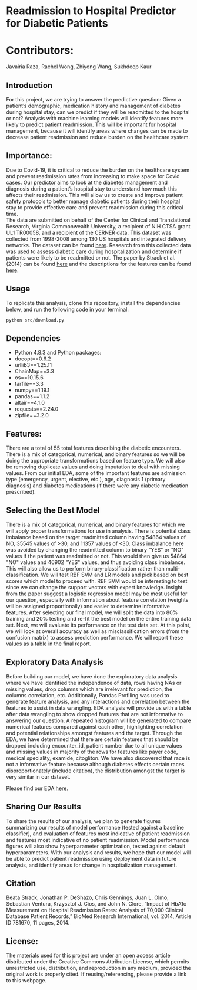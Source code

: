 # Readmission to Hospital Predictor for Diabetic Patients 

# Contributors: 
Javairia Raza, Rachel Wong, Zhiyong Wang, Sukhdeep Kaur

## Introduction 
For this project, we are trying to answer the predictive question: Given a patient’s demographic, medication history and management of diabetes during hospital stay, can we predict if they will be readmitted to the hospital or not?  Analysis with machine learning models will identify features more likely to predict patient readmission. This will be important for hospital management, because it will identify areas where changes can be made to decrease patient readmission and reduce burden on the healthcare system.

## Importance:
Due to Covid-19, it is critical to reduce the burden on the healthcare system and prevent readmission rates from increasing to make space for Covid cases. Our predictor aims to look at the diabetes management and diagnosis during a patient’s hospital stay to understand how much this affects their readmission. This will allow us to create and improve patient safety protocols to better manage diabetic patients during their hospital stay to provide effective care and prevent readmission during this critical time.  
The data are submitted on behalf of the Center for Clinical and Translational Research, Virginia Commonwealth University, a recipient of NIH CTSA grant UL1 TR00058, and a recipient of the CERNER data. This dataset was collected from 1998-2008 among 130 US hospitals and integrated delivery networks. The dataset can be found [here](https://archive.ics.uci.edu/ml/datasets/diabetes+130-us+hospitals+for+years+1999-2008#). Research from this collected data was used to assess diabetic care during hospitalization and determine if patients were likely to be readmitted or not. The paper by Strack et al. (2014) can be found [here](https://www.hindawi.com/journals/bmri/2014/781670/) and the descriptions for the features can be found [here](https://www.hindawi.com/journals/bmri/2014/781670/tab1/). 

## Usage
To replicate this analysis, clone this repository, install the dependencies below, and run the following code in your terminal:

```python
python src/download.py

```

## Dependencies 
* Python 4.8.3 and Python packages:
 * docopt==0.6.2
 * urllib3==1.25.11
 * ChainMap==3.3
 * os==10.15.6
 * tarfile==3.3
 * numpy==1.19.1
 * pandas==1.1.2
 * altair==4.1.0
 * requests==2.24.0
 * zipfile==3.2.0
   
## Features:
There are a total of 55 total features describing the diabetic encounters. There is a mix of categorical, numerical, and binary features so we will be doing the appropriate transformations based on feature type. We will also be removing duplicate values and doing imputation to deal with missing values. From our initial EDA, some of the important features are admission type (emergency, urgent, elective, etc.), age, diagnosis 1 (primary diagnosis) and diabetes medications (if there were any diabetic medication prescribed). 

## Selecting the Best Model
There is a mix of categorical, numerical, and binary features for which we will apply proper transformations for use in analysis. There is potential class imbalance based on the target readmitted column having 54864 values of NO, 35545 values of >30, and 11357 values of <30. Class imbalance here was avoided by changing the readmitted column to binary "YES" or "NO" values if the patient was readmitted or not. This would then give us 54864 "NO" values and 46902 "YES" values, and thus avoiding class imbalance. This will also allow us to perform binary-classification rather than multi-classification. We will test RBF SVM and LR models and pick based on best scores which model to proceed with. RBF SVM would be interesting to test since we can change the support vectors with expert knowledge. Insight from the paper suggest a logistic regression model may be most useful for our question, especially with information about feature correlation (weights will be assigned proportionally) and easier to determine informative features. After selecting our final model, we will split the data into 80% training and 20% testing and re-fit the best model on the entire training data set. Next, we will evaluate its performance on the test data set. At this point, we will look at overall accuracy as well as misclassification errors (from the confusion matrix) to assess prediction performance. We will report these values as a table in the final report.

## Exploratory Data Analysis
Before building our model, we have done the exploratory data analysis where we have identified the independence of data, rows having NAs or missing values, drop columns which are irrelevant for prediction, the columns correlation, etc. Additionally, Pandas Profiling was used to generate feature analysis, and any interactions and correlation between the features to assist in data wrangling. EDA analysis will provide us with a table after data wrangling to show dropped features that are not informative to answering our question. A repeated histogram will be generated to compare numerical features compared against each other, highlighting correlation and potential relationships amongst features and the target. Through the EDA, we have determined that there are certain features that should be dropped including encounter_id, patient number due to all unique values and missing values in majority of the rows for features like payer code, medical speciality, examide, citogliton. We have also discovered that race is not a informative feature because although diabetes effects certain races disproportionately (include citation), the distribution amongst the target is very similar in our dataset. 

Please find our EDA [here](https://github.com/UBC-MDS/group29/blob/main/reports/EDA/EDA_initial.ipynb).

## Sharing Our Results 
To share the results of our analysis, we plan to generate figures summarizing our results of model performance (tested against a baseline classifier), and evaluation of features most indicative of patient readmission and features most indicative of no patient readmission. Model performance figures will also show hyperparameter optimization, tested against default hyperparameters. With our analysis and results, we hope that our model will be able to predict patient readmission using deployment data in future analysis, and identify areas for change in hospitalization management.

## Citation  
Beata Strack, Jonathan P. DeShazo, Chris Gennings, Juan L. Olmo, Sebastian Ventura, Krzysztof J. Cios, and John N. Clore, “Impact of HbA1c Measurement on Hospital Readmission Rates: Analysis of 70,000 Clinical Database Patient Records,” BioMed Research International, vol. 2014, Article ID 781670, 11 pages, 2014.


## License:
The materials used for this project are under an open access article distributed under the Creative Commons Attribution License, which permits unrestricted use, distribution, and reproduction in any medium, provided the original work is properly cited. If reusing/referencing, please provide a link to this webpage. 
